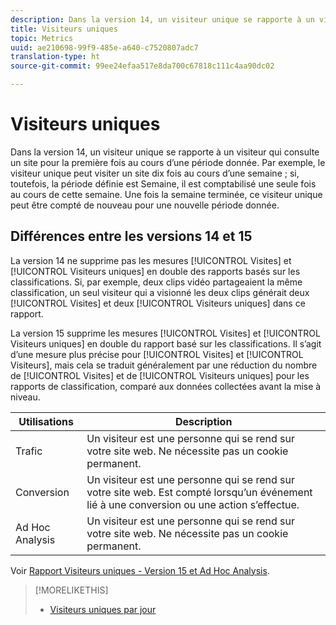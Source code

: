 ```yaml
---
description: Dans la version 14, un visiteur unique se rapporte à un visiteur qui consulte un site pour la première fois au cours d’une période donnée. Par exemple, le visiteur unique peut visiter un site dix fois au cours d’une semaine ; si, toutefois, la période définie est Semaine, il est comptabilisé une seule fois au cours de cette semaine. Une fois la semaine terminée, ce visiteur unique peut être compté de nouveau pour une nouvelle période donnée.
title: Visiteurs uniques
topic: Metrics
uuid: ae210698-99f9-485e-a640-c7520807adc7
translation-type: ht
source-git-commit: 99ee24efaa517e8da700c67818c111c4aa90dc02

---
```



# Visiteurs uniques

Dans la version 14, un visiteur unique se rapporte à un visiteur qui consulte un site pour la première fois au cours d’une période donnée. Par exemple, le visiteur unique peut visiter un site dix fois au cours d’une semaine ; si, toutefois, la période définie est Semaine, il est comptabilisé une seule fois au cours de cette semaine. Une fois la semaine terminée, ce visiteur unique peut être compté de nouveau pour une nouvelle période donnée.

## Différences entre les versions 14 et 15

La version 14 ne supprime pas les mesures [!UICONTROL Visites] et [!UICONTROL Visiteurs uniques] en double des rapports basés sur les classifications. Si, par exemple, deux clips vidéo partageaient la même classification, un seul visiteur qui a visionné les deux clips générait deux [!UICONTROL Visites] et deux [!UICONTROL Visiteurs uniques] dans ce rapport.

La version 15 supprime les mesures [!UICONTROL Visites] et [!UICONTROL Visiteurs uniques] en double du rapport basé sur les classifications. Il s’agit d’une mesure plus précise pour [!UICONTROL Visites] et [!UICONTROL Visiteurs], mais cela se traduit généralement par une réduction du nombre de [!UICONTROL Visites] et de [!UICONTROL Visiteurs uniques] pour les rapports de classification, comparé aux données collectées avant la mise à niveau.

| Utilisations | Description |
|---|---|
| Trafic | Un visiteur est une personne qui se rend sur votre site web. Ne nécessite pas un cookie permanent. |
| Conversion | Un visiteur est une personne qui se rend sur votre site web. Est compté lorsqu’un événement lié à une conversion ou une action s’effectue. |
| Ad Hoc Analysis | Un visiteur est une personne qui se rend sur votre site web. Ne nécessite pas un cookie permanent. |

Voir [Rapport Visiteurs uniques - Version 15 et Ad Hoc Analysis](/help/components/c-variables/dimensionslist/reports-unique-visitors-v15-dsc.md).

>[!MORELIKETHIS]
>
>* [Visiteurs uniques par jour](/help/components/c-variables/c-metrics/metrics-daily-unique-visitors.md)


